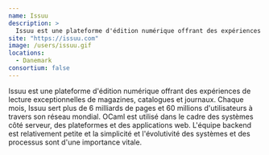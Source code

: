 ```yaml
---
name: Issuu
description: >
  Issuu est une plateforme d'édition numérique offrant des expériences de lecture exceptionnelles de magazines, de catalogues et de journaux
site: "https://issuu.com"
image: /users/issuu.gif
locations:
  - Danemark
consortium: false
---
```


Issuu est une plateforme d'édition numérique offrant des expériences de lecture exceptionnelles de magazines, catalogues et journaux. Chaque mois, Issuu sert plus de 6 milliards de pages et 60 millions d'utilisateurs à travers son réseau mondial. OCaml est utilisé dans le cadre des systèmes côté serveur, des plateformes et des applications web. L'équipe backend est relativement petite et la simplicité et l'évolutivité des systèmes et des processus sont d'une importance vitale.
